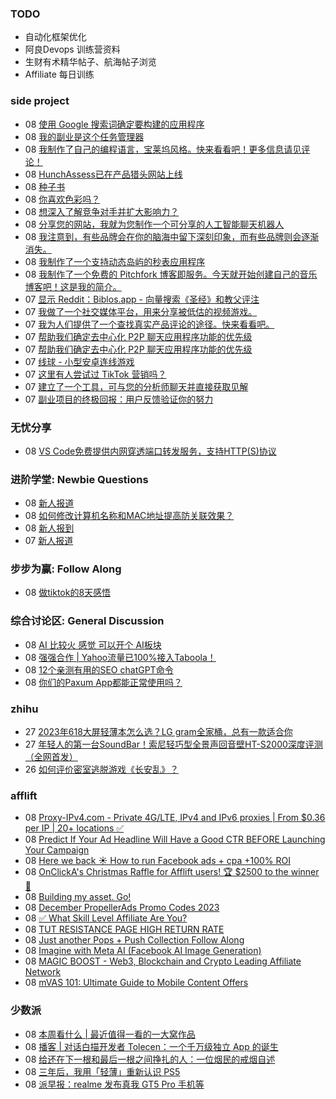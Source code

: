 ### TODO
-  自动化框架优化
-  阿良Devops 训练营资料
-  生财有术精华帖子、航海帖子浏览
-  Affiliate 每日训练

### side project
<!-- sideproject:START -->
-  08 [使用 Google 搜索词确定要构建的应用程序](https://www.reddit.com/r/SideProject/comments/18dkdlm/identify_apps_to_build_using_google_search_terms/)
-  08 [我的副业是这个任务管理器](https://www.reddit.com/gallery/18djsdx)
-  08 [我制作了自己的编程语言，宝莱坞风格。快来看看吧！更多信息请见评论！](https://old.reddit.com/r/SideProject/comments/18djrao/made_my_own_programming_language_bollywood_style/)
-  08 [HunchAssess已在产品猎头网站上线](https://www.reddit.com/r/SideProject/comments/18djgst/hunchassess_is_live_on_product_hunt/)
-  08 [种子书](https://www.reddit.com/r/SideProject/comments/18cynga/seedbook/)
-  08 [你喜欢色彩吗？](https://www.reddit.com/r/SideProject/comments/18diazp/do_you_love_colors/)
-  08 [想深入了解竞争对手并扩大影响力？](https://old.reddit.com/r/SideProject/comments/18de5rx/want_to_gain_insights_on_competitor_and_gain_reach/)
-  08 [分享您的网站，我就为您制作一个可分享的人工智能聊天机器人](https://www.reddit.com/r/SideProject/comments/18dbsle/share_your_website_and_ill_make_you_a_shareable/)
-  08 [我注意到，有些品牌会在你的脑海中留下深刻印象，而有些品牌则会逐渐消失。](https://www.reddit.com/r/SideProject/comments/18dag2k/ive_noticed_that_some_brands_just_click_in_your/)
-  08 [我制作了一个支持动态岛屿的秒表应用程序](https://www.reddit.com/r/SideProject/comments/18d9xbh/i_made_a_stopwatch_app_supports_dynamic_island/)
-  08 [我制作了一个免费的 Pitchfork 博客即服务。今天就开始创建自己的音乐博客吧！这是我的简介。](https://albms.net/@felix)
-  07 [显示 Reddit：Biblos.app - 向量搜索《圣经》和教父评注](https://www.reddit.com/r/SideProject/comments/18d1c84/show_reddit_biblosapp_vector_search_the_bible/)
-  07 [我做了一个社交媒体平台，用来分享被低估的视频游戏。](https://www.reddit.com/r/SideProject/comments/18d7kmu/i_made_a_social_media_platform_for_sharing/)
-  07 [我为人们提供了一个查找真实产品评论的途径。快来看看吧。](https://www.reddit.com/r/SideProject/comments/18d5x1y/i_made_a_way_for_people_to_find_honest_product/)
-  07 [帮助我们确定去中心化 P2P 聊天应用程序功能的优先级](https://www.reddit.com/r/SideProject/comments/18d1r9m/help_us_prioritize_features_for_our_decentralized/)
-  07 [帮助我们确定去中心化 P2P 聊天应用程序功能的优先级](https://www.reddit.com/r/SideProject/comments/18d1r81/help_us_prioritize_features_for_our_decentralized/)
-  07 [线球 - 小型安卓连线游戏](https://www.reddit.com/r/SideProject/comments/18d1efv/lineball_small_android_connect_the_dots_game/)
-  07 [这里有人尝试过 TikTok 营销吗？](https://www.reddit.com/r/SideProject/comments/18cy8qn/did_anyone_here_try_tiktok_marketing/)
-  07 [建立了一个工具，可与您的分析师聊天并直接获取见解](https://twitter.com/AdriaanvRossum/status/1732389553950867808)
-  07 [副业项目的终极回报：用户反馈验证你的努力](https://www.reddit.com/r/SideProject/comments/18cvwn9/the_ultimate_reward_of_side_projects_user/)<!-- sideproject:END -->


### 无忧分享
<!-- ruyo:START -->
-  08 [VS Code免费提供内网穿透端口转发服务，支持HTTP&lpar;S&rpar;协议](https://51.ruyo.net/18562.html)<!-- ruyo:END -->

### 进阶学堂: Newbie Questions
<!-- advertcn1:START -->
-  08 [新人报道](https://www.advertcn.com/thread-113229-1-1.html)
-  08 [如何修改计算机名称和MAC地址提高防关联效果？](https://www.advertcn.com/thread-113227-1-1.html)
-  08 [新人报到](https://www.advertcn.com/thread-113224-1-1.html)
-  07 [新人报道](https://www.advertcn.com/thread-113220-1-1.html)<!-- advertcn1:END -->

### 步步为赢: Follow Along
<!-- advertcn2:START -->
-  08 [做tiktok的8天感悟](https://www.advertcn.com/thread-113232-1-1.html)<!-- advertcn2:END -->

### 综合讨论区: General Discussion
<!-- advertcn3:START -->
-  08 [AI 比较火 感觉 可以开个 AI板块](https://www.advertcn.com/thread-113237-1-1.html)
-  08 [强强合作 | Yahoo流量已100%接入Taboola！](https://www.advertcn.com/thread-113234-1-1.html)
-  08 [12个亲测有用的SEO chatGPT命令](https://www.advertcn.com/thread-113226-1-1.html)
-  08 [你们的Paxum App都能正常使用吗？](https://www.advertcn.com/thread-113222-1-1.html)<!-- advertcn3:END -->


### zhihu
<!-- zhihu:START -->
-  27 [2023年618大屏轻薄本怎么选？LG gram全家桶，总有一款适合你](http://zhuanlan.zhihu.com/p/632641888?utm_campaign=rss&utm_medium=rss&utm_source=rss&utm_content=title)
-  27 [年轻人的第一台SoundBar！索尼轻巧型全景声回音壁HT-S2000深度评测（全网首发）](http://zhuanlan.zhihu.com/p/630990296?utm_campaign=rss&utm_medium=rss&utm_source=rss&utm_content=title)
-  26 [如何评价密室逃脱游戏《长安乱》？](http://www.zhihu.com/question/563950552/answer/3045961312?utm_campaign=rss&utm_medium=rss&utm_source=rss&utm_content=title)<!-- zhihu:END -->

### afflift
<!-- afflift:START -->
-  08 [Proxy-IPv4.com - Private 4G/LTE, IPv4 and IPv6 proxies | From $0.36 per IP | 20+ locations ✅](https://afflift.com/f/threads/proxy-ipv4-com-private-4g-lte-ipv4-and-ipv6-proxies-from-0-36-per-ip-20-locations-%E2%9C%85.10228/)
-  08 [Predict If Your Ad Headline Will Have a Good CTR BEFORE Launching Your Campaign](https://afflift.com/f/threads/predict-if-your-ad-headline-will-have-a-good-ctr-before-launching-your-campaign.12193/)
-  08 [Here we back ☀️ How to run Facebook ads + cpa +100% ROI](https://afflift.com/f/threads/here-we-back-%E2%98%80%EF%B8%8F-how-to-run-facebook-ads-cpa-100-roi.12146/)
-  08 [OnClickA&#39;s Christmas Raffle for Afflift users! 🏆 $2500 to the winner 🌟](https://afflift.com/f/threads/onclickas-christmas-raffle-for-afflift-users-%F0%9F%8F%86-2500-to-the-winner-%F0%9F%8C%9F.12219/)
-  08 [Building my asset. Go!](https://afflift.com/f/threads/building-my-asset-go.11736/)
-  08 [December PropellerAds Promo Codes 2023](https://afflift.com/f/threads/december-propellerads-promo-codes-2023.12195/)
-  08 [✅ What Skill Level Affiliate Are You?](https://afflift.com/f/threads/%E2%9C%85-what-skill-level-affiliate-are-you.7860/)
-  08 [TUT RESISTANCE PAGE HIGH RETURN RATE](https://afflift.com/f/threads/tut-resistance-page-high-return-rate.12218/)
-  08 [Just another Pops + Push Collection Follow Along](https://afflift.com/f/threads/just-another-pops-push-collection-follow-along.12183/)
-  08 [Imagine with Meta AI &lpar;Facebook AI Image Generation&rpar;](https://afflift.com/f/threads/imagine-with-meta-ai-facebook-ai-image-generation.12217/)
-  08 [MAGIC BOOST - Web3, Blockchain and Crypto Leading Affiliate Network](https://afflift.com/f/threads/magic-boost-web3-blockchain-and-crypto-leading-affiliate-network.10508/)
-  08 [mVAS 101: Ultimate Guide to Mobile Content Offers](https://afflift.com/f/threads/mvas-101-ultimate-guide-to-mobile-content-offers.11905/)<!-- afflift:END -->

### 少数派
<!-- sspai:START -->
-  08 [本周看什么 | 最近值得一看的一大窝作品](https://sspai.com/post/84930)
-  08 [播客 | 对话白描开发者 Tolecen：一个千万级独立 App 的诞生](https://sspai.com/post/84838)
-  08 [给还在下一根和最后一根之间挣扎的人：一位烟民的戒烟自述](https://sspai.com/post/84764)
-  08 [三年后，我用「轻薄」重新认识 PS5](https://sspai.com/post/84916)
-  08 [派早报：realme 发布真我 GT5 Pro 手机等](https://sspai.com/post/84918)<!-- sspai:END -->
